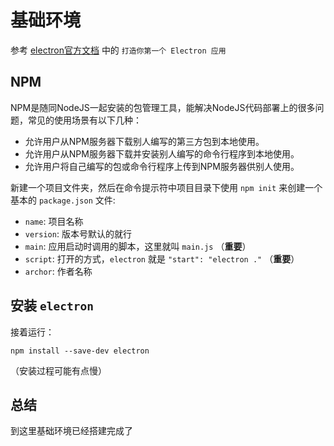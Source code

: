 # 基础环境

参考 [electron官方文档](https://electronjs.org/docs) 中的 `打造你第一个 Electron 应用` 


## NPM 

NPM是随同NodeJS一起安装的包管理工具，能解决NodeJS代码部署上的很多问题，常见的使用场景有以下几种：

- 允许用户从NPM服务器下载别人编写的第三方包到本地使用。
- 允许用户从NPM服务器下载并安装别人编写的命令行程序到本地使用。
- 允许用户将自己编写的包或命令行程序上传到NPM服务器供别人使用。

新建一个项目文件夹，然后在命令提示符中项目目录下使用 `npm init` 来创建一个基本的 `package.json` 文件:
- `name`: 项目名称
- `version`: 版本号默认的就行
- `main`: 应用启动时调用的脚本，这里就叫 `main.js` （**重要**）
- `script`: 打开的方式，`electron` 就是 `"start": "electron ."` （**重要**）
- `archor`: 作者名称

## 安装 `electron`
接着运行：
```
npm install --save-dev electron
```

（安装过程可能有点慢）

## 总结
 
到这里基础环境已经搭建完成了
